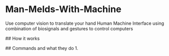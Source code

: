# Man-Melds-With-Machine

Use computer vision to translate your hand 
Human Machine Interface using combination of biosignals and gestures to control computers

## How it works

## Commands and what they do
1. 
